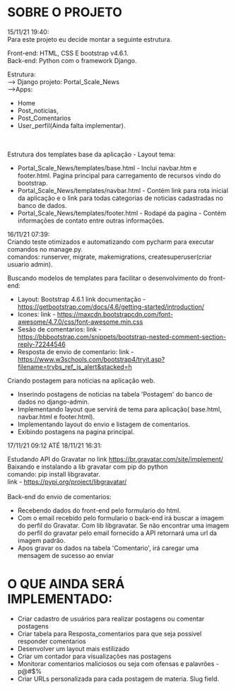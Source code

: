 

# SOBRE O PROJETO
15/11/21 19:40:
<br>
Para este projeto eu decide montar a seguinte estrutura.

Front-end: HTML, CSS E bootstrap v4.6.1. <br>
Back-end: Python com o framework Django.

Estrutura:<br>
--> Django projeto: Portal_Scale_News
    <br>
        -->Apps:
- Home
- Post_noticias,
- Post_Comentarios 
- User_perfil(Ainda falta implementar).

<br><br>Estrutura dos templates base da aplicação - Layout tema: <br>
- Portal_Scale_News/templates/base.html - Inclui navbar.htm e footer.html. Pagina principal para carregamento de recursos vindo do bootstrap.<br>
- Portal_Scale_News/templates/navbar.html - Contém link para rota inicial da aplicação e o link para todas categorias de noticias cadastradas no banco de dados.<br>
- Portal_Scale_News/templates/footer.html - Rodapé da pagina - Contém informações de contato entre outras informações.<br>


16/11/21 07:39:
<br>
Criando teste otimizados e automatizando com pycharm para executar comandos no manage.py.<br>
comandos: runserver, migrate, makemigrations, createsuperuser(criar usuario admin).<br>

Buscando modelos de templates para facilitar o desenvolvimento do front-end:<br>
 - Layout: Bootstrap 4.6.1 link documentação - https://getbootstrap.com/docs/4.6/getting-started/introduction/ <br>
 - Icones: link - https://maxcdn.bootstrapcdn.com/font-awesome/4.7.0/css/font-awesome.min.css <br>
 - Sesão de comentarios: link - https://bbbootstrap.com/snippets/bootstrap-nested-comment-section-reply-72244546 <br>
 - Resposta de envio de comentario: link - https://www.w3schools.com/bootstrap4/tryit.asp?filename=trybs_ref_js_alert&stacked=h <br>
 
Criando postagem para noticias na aplicação web.<br>
 
 - Inserindo postagens de noticias na tabela 'Postagem' do banco de dados no django-admin.
 - Implementando layout que servirá de tema para aplicação( base.html, navbar.html e footer.html).
 - Implementando layout do envio e listagem de comentarios.
 - Exibindo postagens na pagina principal.



17/11/21 09:12 ATÉ 18/11/21 16:31:<br>

Estudando API do Gravatar no link https://br.gravatar.com/site/implement/ <br>
Baixando e instalando a lib gravatar com pip do python  <br>  comando: pip install libgravatar. 
<br> link - https://pypi.org/project/libgravatar/  <br><br>
Back-end do envio de comentarios:
 - Recebendo dados do front-end pelo formulario do html.
 - Com o email recebido pelo formulario o back-end irá buscar a imagem do perfil do Gravatar. Com lib libgravatar. Se não encontrar uma imagem do perfil do gravatar pelo email fornecido a API retornará uma url da imagem padrão. 
 - Apos gravar os dados na tabela 'Comentario', irá caregar uma mensagem de sucesso ao enviar

# O QUE AINDA SERÁ IMPLEMENTADO:

- Criar cadastro de usuários para realizar postagens ou comentar postagens
- Criar tabela para Resposta_comentarios para que seja possivel responder comentarios
- Desenvolver um layout mais estilizado
- Criar um contador para visualizações nas postagens
- Monitorar comentarios maliciosos ou seja com ofensas e palavrões -  p@#$%
- Criar URLs personalizada para cada postagem de materia. Slug field.
